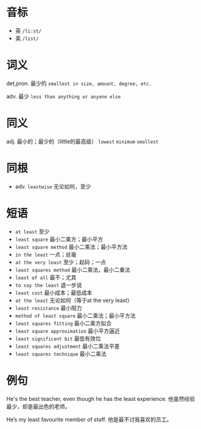 # 音标

- 英 `/liːst/`
- 美 `/list/`

# 词义

det,pron. 最少的
`smallest in size, amount, degree, etc.`

adv. 最少
`less than anything or anyone else`

# 同义

adj. 最小的；最少的（little的最高级）
`lowest` `minimum` `smallest`

# 同根

- adv. `leastwise` 无论如何，至少

# 短语

- `at least` 至少
- `least square` 最小二乘方；最小平方
- `least square method` 最小二乘法；最小平方法
- `in the least` 一点；丝毫
- `at the very least` 至少；起码；一点
- `least squares method` 最小二乘法，最小二乗法
- `least of all` 最不；尤其
- `to say the least` 退一步说
- `least cost` 最小成本；最低成本
- `at the least` 无论如何（等于at the very least）
- `least resistance` 最小阻力
- `method of least square` 最小二乘法；最小平方法
- `least squares fitting` 最小二乘方拟合
- `least square approximation` 最小平方逼近
- `least significant bit` 最低有效位
- `least squares adjustment` 最小二乘法平差
- `least squares technique` 最小二乘法

# 例句

He's the best teacher, even though he has the least experience.
他虽然经验最少，却是最出色的老师。

He’s my least favourite member of staff.
他是最不讨我喜欢的员工。


